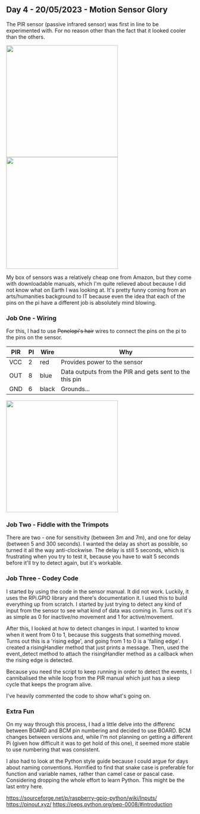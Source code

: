 ## Day 4 - 20/05/2023 - Motion Sensor Glory

The PIR sensor (passive infrared sensor) was first in line to be experimented with. For no reason other than the fact that it looked cooler than the others.

<img src="/Images/PIRTop.png" width="300">
<img src="/Images/PIRBottom.png" width="300">

My box of sensors was a relatively cheap one from Amazon, but they come with downloadable manuals, which I'm quite relieved about because I did not know what on Earth I was looking at. It's pretty funny coming from an arts/humanities background to IT because even the idea that each of the pins on the pi have a different job is absolutely mind blowing.

### Job One - Wiring 
For this, I had to use ~~Penelopi's hair~~ wires to connect the pins on the pi to the pins on the sensor.

| PIR | PI | Wire  | Why                                                     |
|-----|----|-------|---------------------------------------------------------|
| VCC | 2  | red   | Provides power to the sensor                            |
| OUT | 8  | blue  | Data outputs from the PIR and gets sent to the this pin |
| GND | 6  | black | Grounds...                                              |

<img src="/Images/PIRConnection.png" width="300">

### Job Two - Fiddle with the Trimpots
There are two - one for sensitivity (between 3m and 7m), and one for delay (between 5 and 300 seconds). I wanted the delay as short as possible, so turned it all the way anti-clockwise. The delay is still 5 seconds, which is frustrating when you try to test it, because you have to wait 5 seconds before it'll try to detect again, but it's workable.

### Job Three - Codey Code

I started by using the code in the sensor manual. It did not work. Luckily, it uses the RPi.GPIO library and there's documentation it. I used this to build everything up from scratch. I started by just trying to detect any kind of input from the sensor to see what kind of data was coming in. Turns out it's as simple as 0 for inactive/no movement and 1 for active/movement.

After this, I looked at how to detect changes in input. I wanted to know when it went from 0 to 1, because this suggests that something moved. Turns out this is a 'rising edge', and going from 1 to 0 is a 'falling edge'. I created a risingHandler method that just prints a message. Then, used the event_detect method to attach the risingHandler method as a callback when the rising edge is detected.

Because you need the script to keep running in order to detect the events, I cannibalised the while loop from the PIR manual which just has a sleep cycle that keeps the program alive.

I've heavily commented the code to show what's going on.


### Extra Fun 

On my way through this process, I had a little delve into the differenc between BOARD and BCM pin numbering and decided to use BOARD. BCM changes between versions and, while I'm not planning on getting a different Pi (given how difficult it was to get hold of this one), it seemed more stable to use numbering that was consistent.

I also had to look at the Python style guide because I could argue for days about naming conventions. Horrified to find that snake case is preferable for function and variable names, rather than camel case or pascal case.  Considering dropping the whole effort to learn Python. This might be the last entry here. 


https://sourceforge.net/p/raspberry-gpio-python/wiki/Inputs/
https://pinout.xyz/
https://peps.python.org/pep-0008/#introduction